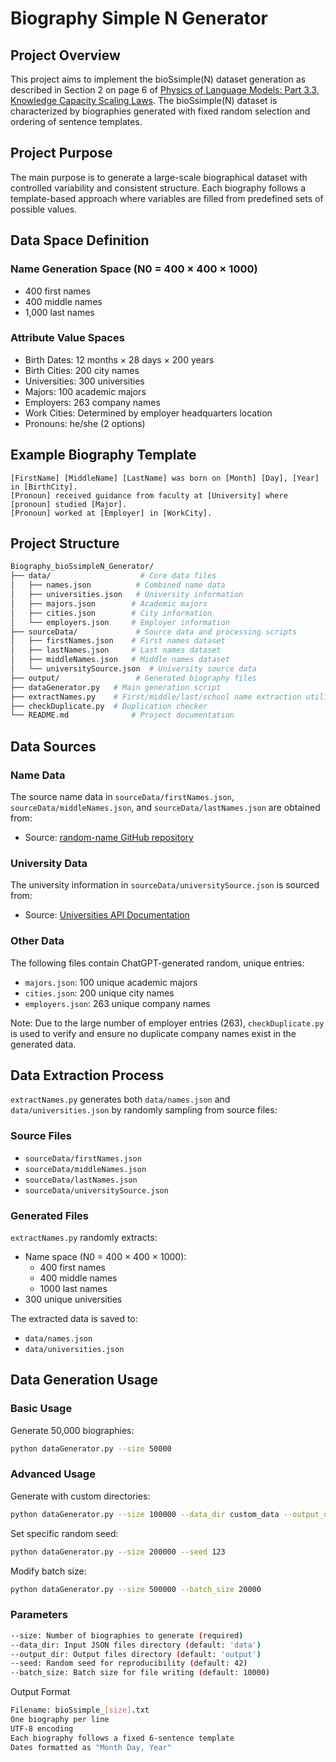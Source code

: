 # Biography Simple N Generator

## Project Overview
This project aims to implement the bioSsimple(N) dataset generation as described in Section 2 on page 6 of [Physics of Language Models: Part 3.3,
Knowledge Capacity Scaling Laws](https://arxiv.org/pdf/2404.05405). The bioSsimple(N) dataset is characterized by biographies generated with fixed random selection and ordering of sentence templates.

## Project Purpose
The main purpose is to generate a large-scale biographical dataset with controlled variability and consistent structure. Each biography follows a template-based approach where variables are filled from predefined sets of possible values.

## Data Space Definition

### Name Generation Space (N0 = 400 × 400 × 1000)
- 400 first names
- 400 middle names
- 1,000 last names

### Attribute Value Spaces
- Birth Dates: 12 months × 28 days × 200 years
- Birth Cities: 200 city names
- Universities: 300 universities
- Majors: 100 academic majors
- Employers: 263 company names
- Work Cities: Determined by employer headquarters location
- Pronouns: he/she (2 options)

## Example Biography Template
```text
[FirstName] [MiddleName] [LastName] was born on [Month] [Day], [Year] in [BirthCity]. 
[Pronoun] received guidance from faculty at [University] where [pronoun] studied [Major]. 
[Pronoun] worked at [Employer] in [WorkCity].
```

## Project Structure

```bash
Biography_bioSsimpleN_Generator/
├── data/                    # Core data files
│   ├── names.json          # Combined name data
│   ├── universities.json   # University information
│   ├── majors.json        # Academic majors
│   ├── cities.json        # City information
│   └── employers.json     # Employer information
├── sourceData/             # Source data and processing scripts
│   ├── firstNames.json    # First names dataset
│   ├── lastNames.json     # Last names dataset
│   ├── middleNames.json   # Middle names dataset
│   └── universitySource.json  # University source data
├── output/                 # Generated biography files
├── dataGenerator.py   # Main generation script
├── extractNames.py    # First/middle/last/school name extraction utility
├── checkDuplicate.py  # Duplication checker
└── README.md              # Project documentation
```

## Data Sources

### Name Data
The source name data in `sourceData/firstNames.json`, `sourceData/middleNames.json`, and `sourceData/lastNames.json` are obtained from:
- Source: [random-name GitHub repository](https://github.com/dominictarr/random-name/tree/master)

### University Data
The university information in `sourceData/universitySource.json` is sourced from:
- Source: [Universities API Documentation](https://documenter.getpostman.com/view/35240/SVmyRxAn)

### Other Data
The following files contain ChatGPT-generated random, unique entries:
- `majors.json`: 100 unique academic majors
- `cities.json`: 200 unique city names
- `employers.json`: 263 unique company names

Note: Due to the large number of employer entries (263), `checkDuplicate.py` is used to verify and ensure no duplicate company names exist in the generated data.

## Data Extraction Process

`extractNames.py` generates both `data/names.json` and `data/universities.json` by randomly sampling from source files:

### Source Files
- `sourceData/firstNames.json`
- `sourceData/middleNames.json`  
- `sourceData/lastNames.json`
- `sourceData/universitySource.json`

### Generated Files
`extractNames.py` randomly extracts:
- Name space (N0 = 400 × 400 × 1000):
  - 400 first names
  - 400 middle names 
  - 1000 last names
- 300 unique universities

The extracted data is saved to:
- `data/names.json`
- `data/universities.json`

## Data Generation Usage

### Basic Usage

Generate 50,000 biographies:

```bash
python dataGenerator.py --size 50000
```

### Advanced Usage
Generate with custom directories:
```bash
python dataGenerator.py --size 100000 --data_dir custom_data --output_dir custom_output
```

Set specific random seed:
```bash
python dataGenerator.py --size 200000 --seed 123
```

Modify batch size:
```bash
python dataGenerator.py --size 500000 --batch_size 20000
```

### Parameters
```bash
--size: Number of biographies to generate (required)
--data_dir: Input JSON files directory (default: 'data')
--output_dir: Output files directory (default: 'output')
--seed: Random seed for reproducibility (default: 42)
--batch_size: Batch size for file writing (default: 10000)
```

Output Format
```bash
Filename: bioSsimple_[size].txt
One biography per line
UTF-8 encoding
Each biography follows a fixed 6-sentence template
Dates formatted as "Month Day, Year"
```

